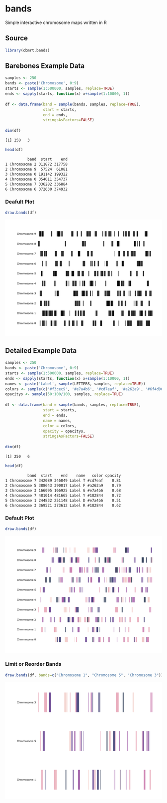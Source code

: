 
<!-- README.md is generated from README.Rmd. Please edit that file -->

# bands

Simple interactive chromosome maps written in R

## Source

``` r
library(cbmrt.bands)
```

## Barebones Example Data

``` r
samples <- 250
bands <- paste('Chromosome', 0:9)
starts <- sample(1:500000, samples, replace=TRUE)
ends <- sapply(starts, function(x) x+sample(1:10000, 1))

df <- data.frame(band = sample(bands, samples, replace=TRUE),
                 start = starts,
                 end = ends,
                 stringsAsFactors=FALSE)

dim(df)
```

    [1] 250   3

``` r
head(df)
```

``` 
          band  start    end
1 Chromosome 2 311872 317758
2 Chromosome 9  57524  61081
3 Chromosome 0 191142 199322
4 Chromosome 0 354011 354737
5 Chromosome 7 336282 336884
6 Chromosome 6 372630 374932
```

### Deafult Plot

``` r
draw.bands(df)
```

![](man/figures/README-unnamed-chunk-4-1.png)<!-- -->

## Detailed Example Data

``` r
samples <- 250
bands <- paste('Chromosome', 0:9)
starts <- sample(1:500000, samples, replace=TRUE)
ends <- sapply(starts, function(x) x+sample(1:10000, 1))
names <- paste('Label', sample(LETTERS, samples, replace=TRUE))
colors <- sample(c('#f3cec9', '#e7a4b6', '#cd7eaf', '#a262a9', '#6f4d96', '#3d3b72', '#182844'), samples, replace=T)
opacitys <- sample(50:100/100, samples, replace=TRUE)

df <- data.frame(band = sample(bands, samples, replace=TRUE),
                 start = starts,
                 end = ends,
                 name = names,
                 color = colors,
                 opacity = opacitys,
                 stringsAsFactors=FALSE)

dim(df)
```

    [1] 250   6

``` r
head(df)
```

``` 
          band  start    end    name   color opacity
1 Chromosome 7 342089 346849 Label T #cd7eaf    0.81
2 Chromosome 5 388643 390017 Label F #a262a9    0.79
3 Chromosome 3 166095 166925 Label G #e7a4b6    0.68
4 Chromosome 7 481014 481665 Label Y #182844    0.72
5 Chromosome 1 244832 251148 Label D #e7a4b6    0.51
6 Chromosome 3 369521 373612 Label R #182844    0.62
```

### Default Plot

``` r
draw.bands(df)
```

![](man/figures/README-unnamed-chunk-6-1.png)<!-- -->

### Limit or Reorder Bands

``` r
draw.bands(df, bands=c("Chromosome 1", "Chromosome 5", "Chromosome 3"))
```

![](man/figures/README-unnamed-chunk-7-1.png)<!-- -->
